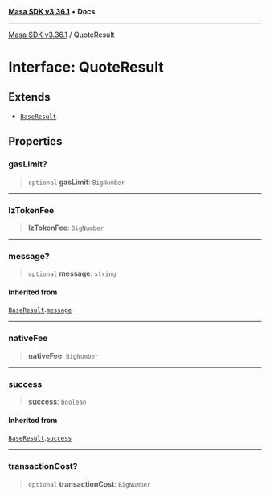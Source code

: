 [**Masa SDK v3.36.1**](../README.md) • **Docs**

***

[Masa SDK v3.36.1](../globals.md) / QuoteResult

# Interface: QuoteResult

## Extends

- [`BaseResult`](BaseResult.md)

## Properties

### gasLimit?

> `optional` **gasLimit**: `BigNumber`

***

### lzTokenFee

> **lzTokenFee**: `BigNumber`

***

### message?

> `optional` **message**: `string`

#### Inherited from

[`BaseResult`](BaseResult.md).[`message`](BaseResult.md#message)

***

### nativeFee

> **nativeFee**: `BigNumber`

***

### success

> **success**: `boolean`

#### Inherited from

[`BaseResult`](BaseResult.md).[`success`](BaseResult.md#success)

***

### transactionCost?

> `optional` **transactionCost**: `BigNumber`
